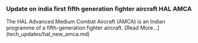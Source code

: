 ### Update on india first fifth generation fighter aircraft HAL AMCA
The HAL Advanced Medium Combat Aircraft (AMCA) is an Indian programme of a fifth-generation fighter aircraft. [Read More...]
(tech_updates/hal_new_amca.md)

